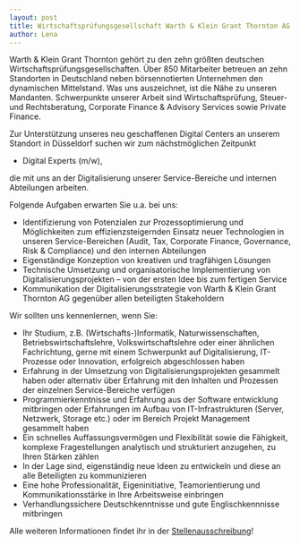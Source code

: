 ```yaml
---
layout: post
title: Wirtschaftsprüfungsgesellschaft Warth & Klein Grant Thornton AG sucht Digital Experts
author: Lena
---
```


Warth & Klein Grant Thornton gehört zu den zehn größten deutschen Wirtschaftsprüfungsgesellschaften. Über 850 Mitarbeiter
betreuen an zehn Standorten in Deutschland neben börsennotierten Unternehmen den dynamischen Mittelstand. Was uns
auszeichnet, ist die Nähe zu unseren Mandanten. Schwerpunkte unserer Arbeit sind Wirtschaftsprüfung, Steuer- und
Rechtsberatung, Corporate Finance & Advisory Services sowie Private Finance.

Zur Unterstützung unseres neu geschaffenen Digital Centers an unserem Standort in Düsseldorf suchen wir zum nächstmöglichen Zeitpunkt

* Digital Experts (m/w),

die mit uns an der Digitalisierung unserer Service-Bereiche und internen Abteilungen arbeiten.


Folgende Aufgaben erwarten Sie u.a. bei uns:

* Identifizierung von Potenzialen zur Prozessoptimierung und Möglichkeiten zum effizienzsteigernden Einsatz neuer Technologien
  in unseren Service-Bereichen (Audit, Tax, Corporate Finance, Governance, Risk & Compliance)
  und den internen Abteilungen
* Eigenständige Konzeption von kreativen und tragfähigen Lösungen
* Technische Umsetzung und organisatorische Implemen­tierung von Digitalisierungsprojekten – von der ersten Idee bis zum fertigen Service
* Kommunikation der Digitalisierungsstrategie von Warth & Klein Grant Thornton AG gegenüber allen beteiligten Stakeholdern


Wir sollten uns kennenlernen, wenn Sie:

* Ihr Studium, z.B. (Wirtschafts-)Informatik, Natur­wissen­schaften, Betriebswirtschaftslehre, Volkswirtschafts­lehre oder einer ähnlichen Fachrichtung, gerne mit einem Schwerpunkt auf Digitalisierung, IT-Prozesse oder Innovation, erfolgreich abgeschlossen haben
* Erfahrung in der Umsetzung von Digitalisierungsprojekten gesammelt haben oder alternativ über Erfahrung mit den Inhalten und Prozessen der einzelnen Service-Bereiche verfügen
* Programmierkenntnisse und Erfahrung aus der Software­ entwicklung mitbringen oder Erfahrungen im Aufbau von IT-Infrastrukturen (Server, Netzwerk, Storage etc.) oder im Bereich Projekt Management gesammelt haben
* Ein schnelles Auffassungsvermögen und Flexibilität sowie die Fähigkeit, komplexe Fragestellungen analytisch und strukturiert anzugehen, zu Ihren Stärken zählen
* In der Lage sind, eigenständig neue Ideen zu entwickeln und diese an alle Beteiligten zu kommunizieren
* Eine hohe Professionalität, Eigeninitiative, Teamorientierung und Kommunikationsstärke in Ihre Arbeitsweise einbringen
* Verhandlungssichere Deutschkenntnisse und gute Englischkennnisse mitbringen


Alle weiteren Informationen findet ihr in der [Stellenausschreibung](dokumente/ausschreibungen_jobboerse/2017-12-19_wkgt_expert.pdf)!

